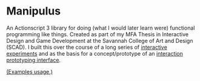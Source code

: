 # Manipulus

An Actionscript 3 library for doing (what I would later learn were) functional programming like things. Created as part of my MFA Thesis in Interactive Design and Game Development at the Savannah College of Art and Design (SCAD). I built this over the course of a long series of [interactive experiments](http://manipulus.net/#studies) and as the basis for a concept/prototype of an [interaction prototyping interface](http://manipulus.net/#application). 

[(Examples usage.)](http://manipulus.net/#library)
